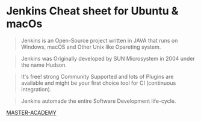 # Jenkins Cheat sheet for Ubuntu & macOs

> Jenkins is an Open-Source project written in JAVA that runs on Windows, macOS and Other Unix like Opareting system.

> Jenkins was Originally developed by SUN Microsystem in 2004 under the name Hudson. 

> It's free! strong Community Supported and lots of Plugins are available and might be your first choice tool for CI (continuous integration).

> Jenkins automade the entire Software Development life-cycle.


[MASTER-ACADEMY](https://master.com.bd/)
